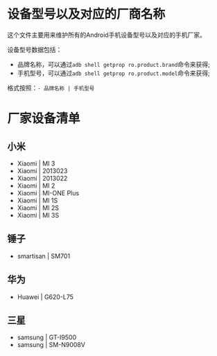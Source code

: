 设备型号以及对应的厂商名称
=========================

这个文件主要用来维护所有的Android手机设备型号以及对应的手机厂家。

设备型号数据包括：
- 品牌名称，可以通过`adb shell getprop ro.product.brand`命令来获得;
- 手机型号，可以通过`adb shell getprop ro.product.model`命令来获得;

格式按照：`- 品牌名称 | 手机型号`

厂家设备清单
============

## 小米

- Xiaomi | MI 3
- Xiaomi | 2013023
- Xiaomi | 2013022
- Xiaomi | MI 2
- Xiaomi | MI-ONE Plus
- Xiaomi | MI 1S
- Xiaomi | MI 2S
- Xiaomi | MI 3S

## 锤子

- smartisan | SM701

## 华为

- Huawei | G620-L75

## 三星

- samsung | GT-I9500
- samsung | SM-N9008V
